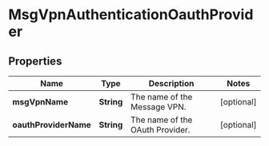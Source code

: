
# MsgVpnAuthenticationOauthProvider

## Properties
Name | Type | Description | Notes
------------ | ------------- | ------------- | -------------
**msgVpnName** | **String** | The name of the Message VPN. |  [optional]
**oauthProviderName** | **String** | The name of the OAuth Provider. |  [optional]



